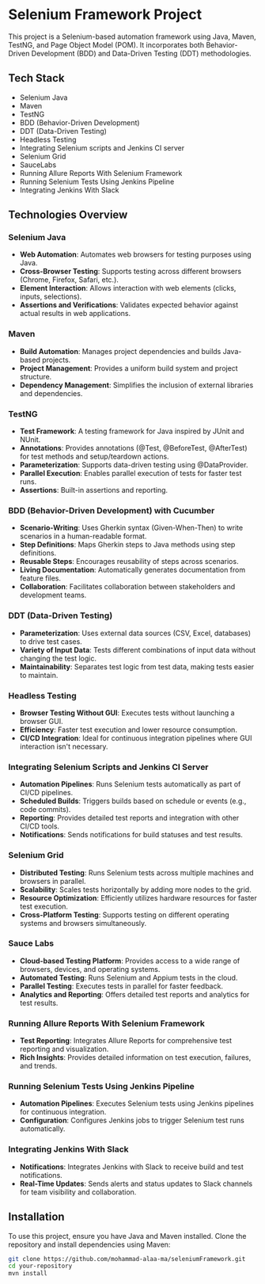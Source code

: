 # Selenium Framework Project

This project is a Selenium-based automation framework using Java, Maven, TestNG, and Page Object Model (POM). It incorporates both Behavior-Driven Development (BDD) and Data-Driven Testing (DDT) methodologies.

## Tech Stack

- Selenium Java
- Maven
- TestNG
- BDD (Behavior-Driven Development)
- DDT (Data-Driven Testing)
- Headless Testing
- Integrating Selenium scripts and Jenkins CI server
- Selenium Grid
- SauceLabs
- Running Allure Reports With Selenium Framework
- Running Selenium Tests Using Jenkins Pipeline
- Integrating Jenkins With Slack


## Technologies Overview

### Selenium Java
- **Web Automation**: Automates web browsers for testing purposes using Java.
- **Cross-Browser Testing**: Supports testing across different browsers (Chrome, Firefox, Safari, etc.).
- **Element Interaction**: Allows interaction with web elements (clicks, inputs, selections).
- **Assertions and Verifications**: Validates expected behavior against actual results in web applications.

### Maven
- **Build Automation**: Manages project dependencies and builds Java-based projects.
- **Project Management**: Provides a uniform build system and project structure.
- **Dependency Management**: Simplifies the inclusion of external libraries and dependencies.

### TestNG
- **Test Framework**: A testing framework for Java inspired by JUnit and NUnit.
- **Annotations**: Provides annotations (@Test, @BeforeTest, @AfterTest) for test methods and setup/teardown actions.
- **Parameterization**: Supports data-driven testing using @DataProvider.
- **Parallel Execution**: Enables parallel execution of tests for faster test runs.
- **Assertions**: Built-in assertions and reporting.

### BDD (Behavior-Driven Development) with Cucumber
- **Scenario-Writing**: Uses Gherkin syntax (Given-When-Then) to write scenarios in a human-readable format.
- **Step Definitions**: Maps Gherkin steps to Java methods using step definitions.
- **Reusable Steps**: Encourages reusability of steps across scenarios.
- **Living Documentation**: Automatically generates documentation from feature files.
- **Collaboration**: Facilitates collaboration between stakeholders and development teams.

### DDT (Data-Driven Testing)
- **Parameterization**: Uses external data sources (CSV, Excel, databases) to drive test cases.
- **Variety of Input Data**: Tests different combinations of input data without changing the test logic.
- **Maintainability**: Separates test logic from test data, making tests easier to maintain.

### Headless Testing
- **Browser Testing Without GUI**: Executes tests without launching a browser GUI.
- **Efficiency**: Faster test execution and lower resource consumption.
- **CI/CD Integration**: Ideal for continuous integration pipelines where GUI interaction isn't necessary.

### Integrating Selenium Scripts and Jenkins CI Server
- **Automation Pipelines**: Runs Selenium tests automatically as part of CI/CD pipelines.
- **Scheduled Builds**: Triggers builds based on schedule or events (e.g., code commits).
- **Reporting**: Provides detailed test reports and integration with other CI/CD tools.
- **Notifications**: Sends notifications for build statuses and test results.

### Selenium Grid
- **Distributed Testing**: Runs Selenium tests across multiple machines and browsers in parallel.
- **Scalability**: Scales tests horizontally by adding more nodes to the grid.
- **Resource Optimization**: Efficiently utilizes hardware resources for faster test execution.
- **Cross-Platform Testing**: Supports testing on different operating systems and browsers simultaneously.

### Sauce Labs
- **Cloud-based Testing Platform**: Provides access to a wide range of browsers, devices, and operating systems.
- **Automated Testing**: Runs Selenium and Appium tests in the cloud.
- **Parallel Testing**: Executes tests in parallel for faster feedback.
- **Analytics and Reporting**: Offers detailed test reports and analytics for test results.

 ### Running Allure Reports With Selenium Framework
- **Test Reporting**: Integrates Allure Reports for comprehensive test reporting and visualization.
- **Rich Insights**: Provides detailed information on test execution, failures, and trends.

### Running Selenium Tests Using Jenkins Pipeline
- **Automation Pipelines**: Executes Selenium tests using Jenkins pipelines for continuous integration.
- **Configuration**: Configures Jenkins jobs to trigger Selenium test runs automatically.

### Integrating Jenkins With Slack
- **Notifications**: Integrates Jenkins with Slack to receive build and test notifications.
- **Real-Time Updates**: Sends alerts and status updates to Slack channels for team visibility and collaboration.



## Installation

To use this project, ensure you have Java and Maven installed. Clone the repository and install dependencies using Maven:

```bash
git clone https://github.com/mohammad-alaa-ma/seleniumFramework.git
cd your-repository
mvn install
